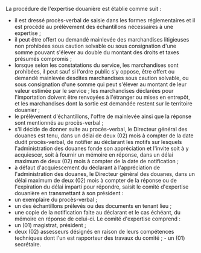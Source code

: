 La procédure de l'expertise douanière est établie comme suit :
- il est dressé procès-verbal de saisie dans les formes réglementaires
et il est procédé au prélèvement des échantillons nécessaires à une
expertise ;
- il peut être offert ou demandé mainlevée des marchandises litigieuses
non prohibées sous caution solvable ou sous consignation d'une somme
pouvant s'élever au double du montant des droits et taxes présumés
compromis ;
- lorsque selon les constatations du service, les marchandises sont
prohibées, il peut sauf si l'ordre public s'y oppose, être offert ou
demandé mainlevée desdites marchandises sous caution solvable, ou sous
consignation d'une somme qui peut s'élever au montant de leur valeur
estimée par le service ; les marchandises déclarées pour l'importation
doivent être renvoyées à l'étranger ou mises en entrepôt, et les
marchandises dont la sortie est demandée restent sur le territoire
douanier ;
- le prélèvement d'échantillons, l'offre de mainlevée ainsi que la
réponse sont mentionnés au procès-verbal ;
- s'il décide de donner suite au procès-verbal, le Directeur général
des douanes est tenu, dans un délai de deux (02) mois à compter de la
date dudit procès-verbal, de notifier au déclarant les motifs sur
lesquels l'administration des douanes fonde son appréciation et
l'invite soit à y acquiescer, soit à fournir un mémoire en réponse,
dans un délai maximum de deux (02) mois à compter de la date de
notification ;
- à défaut d'acquiescement du déclarant à l'appréciation de
l'administration des douanes, le Directeur général des douanes, dans
un délai maximum de deux (02) mois à compter de la réponse ou de
l'expiration du délai imparti pour répondre, saisit le comité
d'expertise douanière en transmettant à son président :
- un exemplaire du procès-verbal ;
- un des échantillons prélevés ou des documents en tenant lieu ;
- une copie de la notification faite au déclarant et le cas échéant, du
mémoire en réponse de celui-ci.
Le comité d'expertise comprend :
- un (01) magistrat, président ;
- deux (02) assesseurs désignés en raison de leurs compétences
techniques dont l'un est rapporteur des travaux du comité ; - un (01)
secrétaire.